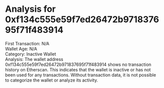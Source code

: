 # Analysis for 0xf134c555e59f7ed26472b971837695f71f483914

First Transaction: N/A  
Wallet Age: N/A  
Category: Inactive Wallet  
Analysis: The wallet address 0xf134c555e59f7ed26472b971837695f71f483914 shows no transaction history on Etherscan. This indicates that the wallet is inactive or has not been used for any transactions. Without transaction data, it is not possible to categorize the wallet or analyze its activity.
